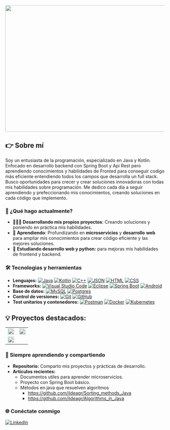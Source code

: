 
<img src="https://github.com/user-attachments/assets/aa569411-139a-4b79-b1df-e00b04d6f68c" width="1000" height="400"/>

## 👉 Sobre mí
Soy un entusiasta de la programación, especializado en Java y Kotlin. Enfocado en desarrollo backend con Spring Boot y Api Rest  pero aprendiendo conocimientos y habilidades de Fronted para conseguir codigo más eficiente entendiendo todos los campos que desarrolla un full stack. Busco oportunidades para crecer y crear soluciones innovadoras con todas mis habilidades sobre programación. Me dedico cada día a seguir aprendiendo y prefeccionando mis conocimientos, creando soluciones en cada código que implemento.

### 🚀 ¿Qué hago actualmente?

- 👨🏻‍💻 **Desarrollando mis propios proyectos**: Creando soluciones y poniendo en práctica mis habilidades.
- 🤺 **Aprendiendo**: Profundizando en **microservicios** y **desarrollo** **web** para ampliar mis conocimientos para crear código eficiente y las mejores soluciones.
- 💼 **Estudiando desarrollo web y python:** para mejoras mis habilidades de frontend y backend.

### 🛠️ Tecnologias y herramientas

- **Lenguajes:**
[![Java](https://img.shields.io/badge/Java-%23ED8B00.svg?logo=openjdk&logoColor=white)](#)
[![Kotlin](https://img.shields.io/badge/Kotlin-%237F52FF.svg?logo=kotlin&logoColor=white)](#)
[![C++](https://img.shields.io/badge/C++-%2300599C.svg?logo=c%2B%2B&logoColor=white)](#)
[![JSON](https://img.shields.io/badge/JSON-000?logo=json&logoColor=fff)](#)
[![HTML](https://img.shields.io/badge/HTML-%23E34F26.svg?logo=html5&logoColor=white)](#)
[![CSS](https://img.shields.io/badge/CSS-1572B6?logo=css3&logoColor=fff)](#)
- **Frameworks:**
[![Visual Studio Code](https://custom-icon-badges.demolab.com/badge/Visual%20Studio%20Code-0078d7.svg?logo=vsc&logoColor=white)](#)
[![Eclipse](https://img.shields.io/badge/Eclipse-FE7A16.svg?logo=Eclipse&logoColor=white)](#)
[![Spring Boot](https://img.shields.io/badge/Spring%20Boot-6DB33F?logo=springboot&logoColor=fff)](#)
[![Android](https://img.shields.io/badge/Android%20Studio-3DDC84?logo=android&logoColor=white)](#)
- **Base de datos:**
[![MySQL](https://img.shields.io/badge/MySQL-4479A1?logo=mysql&logoColor=fff)](#)
[![Postgres](https://img.shields.io/badge/Postgres-%23316192.svg?logo=postgresql&logoColor=white)](#)
- **Control de versiones:**
[![Git](https://img.shields.io/badge/Git-F05032?logo=git&logoColor=fff)](#)
[![GitHub](https://img.shields.io/badge/GitHub-%23121011.svg?logo=github&logoColor=white)](#)
- **Test unitarios y contenedores:**
[![Postman](https://img.shields.io/badge/-Postman-FF6C37?style=flat&logo=postman&logoColor=white)](#)
[![Docker](https://img.shields.io/badge/Docker-2496ED?logo=docker&logoColor=fff)](#)
[![Kubernetes](https://img.shields.io/badge/Kubernetes-326CE5?logo=kubernetes&logoColor=fff)](#)

## 💡 Proyectos destacados:
<!-- <a href="https://github.com/ildeagr/ABS4SOW"><img src="https://raw.githubusercontent.com/mouredev/roadmap-retos-programacion/main/Images/header.jpg" style="height: 50%; width:50%;"/></a> -->

<table style="width:100%">
<tr>
  <td>
    <a href="https://github.com/ildeagr/Proyecto-Catalogo-Fronted">
    <img src="https://github.com/user-attachments/assets/d695cd64-3132-4abe-98a2-c02f921df132" style="width:100%;"/></a>
  </td>
  <td>
    <a href="https://github.com/ildeagr/Proyecto-Catalogo-Backend">
    <img src="https://github.com/user-attachments/assets/89db3e70-819c-4d51-bac8-dc4fe4d42275" style="width:100%;"/></a>
  </td>
</tr>

<tr>
  <td>
    <a href="https://github.com/ildeagr/Web_Store">
    <img src="https://github.com/user-attachments/assets/bebdc902-7e36-4dbf-9f60-e8e535ab5bc7" style="width:100%;"/></a>
  </td>
</tr>
</table>

### 🧠 Siempre aprendiendo y compartiendo

- **Repositorio:** Comparto mis proyectos y prácticas de desarrollo.
- **Artículos recientes:**
  - Documentos utiles para aprender microservicios.
  - Proyecto con Spring Boot básico.
  - Métodos en java que resuelven algoritmos
      - https://github.com/ildeagr/Sorting_methods_Java
      - https://github.com/ildeagr/Algorithms_in_Java
    

### 🌐 Conéctate conmigo
[![LinkedIn](https://img.shields.io/badge/Linkedin-%230077B5.svg?logo=linkedin&logoColor=white)](https://www.linkedin.com/in/ildefonso-albares-garcia/)

<!-- -**Otras herramientas pendientes de aprender:**
[![Junit](https://img.shields.io/badge/junit5-none?logo=junit5&logoColor=fff)](#)
[![Jira](https://img.shields.io/badge/Jira-0052CC?logo=jira&logoColor=fff)](#)
[![Firebase](https://img.shields.io/badge/Firebase-039BE5?logo=Firebase&logoColor=white)](#)
[![MongoDB](https://img.shields.io/badge/MongoDB-%234ea94b.svg?logo=mongodb&logoColor=white)](#)
[![MariaDB](https://img.shields.io/badge/MariaDB-003545?logo=mariadb&logoColor=white)](#)
[![NodeJS](https://img.shields.io/badge/Node.js-6DA55F?logo=node.js&logoColor=white)](#)
[![React](https://img.shields.io/badge/React-%2320232a.svg?logo=react&logoColor=%2361DAFB)](#)
[![Angular](https://img.shields.io/badge/Angular-%23DD0031.svg?logo=angular&logoColor=white)](#)
[![npm](https://img.shields.io/badge/npm-CB3837?logo=npm&logoColor=fff)](#)
[![Python](https://img.shields.io/badge/Python-3776AB?logo=python&logoColor=fff)](#)
[![JavaScript](https://img.shields.io/badge/JavaScript-F7DF1E?logo=javascript&logoColor=000)](#)
[![Sonarqube](https://img.shields.io/badge/Tools-SonarQube-informational?style=flat&logo=SonarQube&logoColor=white&color=4AB197)](#)-->
